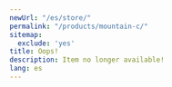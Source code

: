 ```yaml
---
newUrl: "/es/store/"
permalink: "/products/mountain-c/"
sitemap:
  exclude: 'yes'
title: Oops!
description: Item no longer available!
lang: es
---
```

